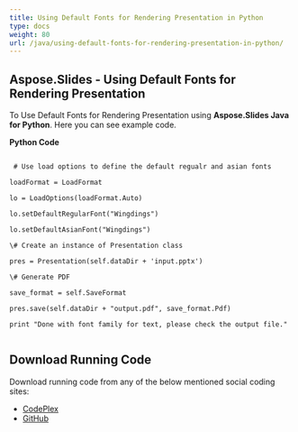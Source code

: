 ```yaml
---
title: Using Default Fonts for Rendering Presentation in Python
type: docs
weight: 80
url: /java/using-default-fonts-for-rendering-presentation-in-python/
---
```


## **Aspose.Slides - Using Default Fonts for Rendering Presentation**
To Use Default Fonts for Rendering Presentation using **Aspose.Slides Java for Python**. Here you can see example code.

**Python Code**

```

 # Use load options to define the default regualr and asian fonts

loadFormat = LoadFormat

lo = LoadOptions(loadFormat.Auto)

lo.setDefaultRegularFont("Wingdings")

lo.setDefaultAsianFont("Wingdings")

\# Create an instance of Presentation class

pres = Presentation(self.dataDir + 'input.pptx')

\# Generate PDF

save_format = self.SaveFormat

pres.save(self.dataDir + "output.pdf", save_format.Pdf)

print "Done with font family for text, please check the output file."


```
## **Download Running Code**
Download running code from any of the below mentioned social coding sites:

- [CodePlex](https://asposeslidesjavapython.codeplex.com/releases/view/620922)
- [GitHub](https://github.com/aspose-slides/Aspose.Slides-for-Java/releases/tag/Aspose.Slides_Java_for_Python-v1.0)
